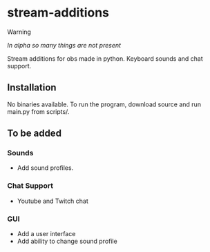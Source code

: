# stream-additions
> [!WARNING]
> *In alpha so many things are not present*

Stream additions for obs made in python. Keyboard sounds and chat support.

## Installation

No binaries available. To run the program, download source and run main.py from scripts/.

## To be added

### Sounds
 - Add sound profiles.

### Chat Support
 - Youtube and Twitch chat

### GUI
 - Add a user interface
 - Add ability to change sound profile
